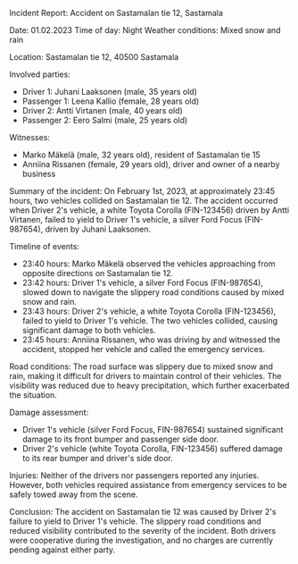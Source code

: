 Incident Report: Accident on Sastamalan tie 12, Sastamala

Date: 01.02.2023
Time of day: Night
Weather conditions: Mixed snow and rain

Location: Sastamalan tie 12, 40500 Sastamala

Involved parties:

* Driver 1: Juhani Laaksonen (male, 35 years old)
* Passenger 1: Leena Kallio (female, 28 years old)
* Driver 2: Antti Virtanen (male, 40 years old)
* Passenger 2: Eero Salmi (male, 25 years old)

Witnesses:

* Marko Mäkelä (male, 32 years old), resident of Sastamalan tie 15
* Anniina Rissanen (female, 29 years old), driver and owner of a nearby business

Summary of the incident:
On February 1st, 2023, at approximately 23:45 hours, two vehicles collided on Sastamalan tie 12. The accident occurred when Driver 2's vehicle, a white Toyota Corolla (FIN-123456) driven by Antti Virtanen, failed to yield to Driver 1's vehicle, a silver Ford Focus (FIN-987654), driven by Juhani Laaksonen.

Timeline of events:

* 23:40 hours: Marko Mäkelä observed the vehicles approaching from opposite directions on Sastamalan tie 12.
* 23:42 hours: Driver 1's vehicle, a silver Ford Focus (FIN-987654), slowed down to navigate the slippery road conditions caused by mixed snow and rain.
* 23:43 hours: Driver 2's vehicle, a white Toyota Corolla (FIN-123456), failed to yield to Driver 1's vehicle. The two vehicles collided, causing significant damage to both vehicles.
* 23:45 hours: Anniina Rissanen, who was driving by and witnessed the accident, stopped her vehicle and called the emergency services.

Road conditions:
The road surface was slippery due to mixed snow and rain, making it difficult for drivers to maintain control of their vehicles. The visibility was reduced due to heavy precipitation, which further exacerbated the situation.

Damage assessment:

* Driver 1's vehicle (silver Ford Focus, FIN-987654) sustained significant damage to its front bumper and passenger side door.
* Driver 2's vehicle (white Toyota Corolla, FIN-123456) suffered damage to its rear bumper and driver's side door.

Injuries:
Neither of the drivers nor passengers reported any injuries. However, both vehicles required assistance from emergency services to be safely towed away from the scene.

Conclusion:
The accident on Sastamalan tie 12 was caused by Driver 2's failure to yield to Driver 1's vehicle. The slippery road conditions and reduced visibility contributed to the severity of the incident. Both drivers were cooperative during the investigation, and no charges are currently pending against either party.